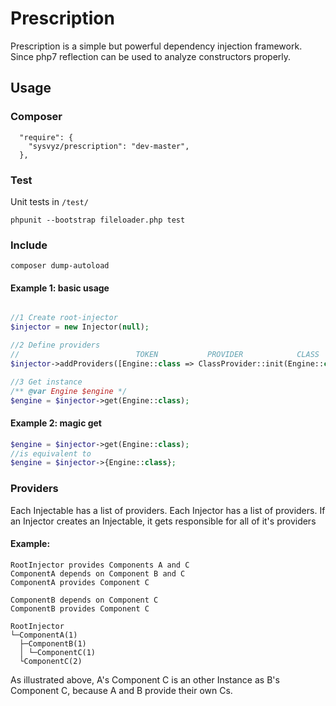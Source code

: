 # Prescription

Prescription is a simple but powerful dependency injection framework. 
Since php7 reflection can be used to analyze constructors properly.

## Usage

### Composer

```
  "require": {
    "sysvyz/prescription": "dev-master",
  },
```


### Test

Unit tests in ``/test/``

``phpunit --bootstrap fileloader.php test``


### Include

``composer dump-autoload``
#### Example 1: basic usage
```php

//1 Create root-injector
$injector = new Injector(null);

//2 Define providers
//                          TOKEN           PROVIDER            CLASS
$injector->addProviders([Engine::class => ClassProvider::init(Engine::class)]);

//3 Get instance
/** @var Engine $engine */
$engine = $injector->get(Engine::class);
```


#### Example 2: magic get

```php
$engine = $injector->get(Engine::class);
//is equivalent to
$engine = $injector->{Engine::class};
```

### Providers

Each Injectable has a list of providers.
Each Injector has a list of providers.
If an Injector creates an Injectable, it gets responsible for all of it's providers

#### Example:
```
RootInjector provides Components A and C
ComponentA depends on Component B and C
ComponentA provides Component C

ComponentB depends on Component C
ComponentB provides Component C

RootInjector
└─ComponentA(1)
  ├─ComponentB(1)      
  │ └─ComponentC(1)
  └ComponentC(2)
```
As illustrated above, A's Component C is an other Instance as B's Component C, because A and B provide their own Cs.

